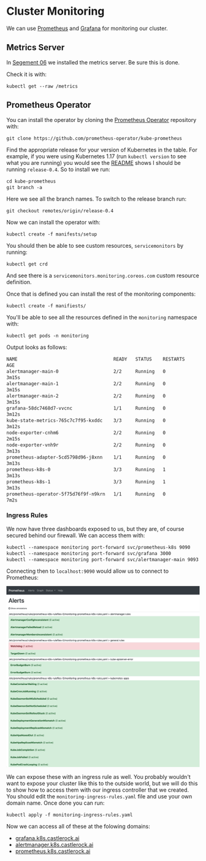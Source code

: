 # Cluster Monitoring

We can use [Prometheus](https://prometheus.io) and [Grafana](https://grafana.com/) for monitoring our cluster. 

## Metrics Server

In [Segement 06](../segment06-admin/README.md) we installed the metrics server.  Be sure this is done.

Check it is with: 

```
kubectl get --raw /metrics
```


## Prometheus Operator

You can install the operator by cloning the [Prometheus Operator](https://github.com/prometheus-operator/kube-prometheus) repository with: 

```
git clone https://github.com/prometheus-operator/kube-prometheus
```

Find the appropriate release for your version of Kubernetes in the table.  For example, if you were using Kubernetes 1.17 (run `kubectl version` to see what you are running) you would see the [README](https://github.com/prometheus-operator/kube-prometheus/blob/master/README.md) shows I should be running `release-0.4`.  So to install we run: 

```
cd kube-prometheus
git branch -a
```
Here we see all the branch names.  To switch to the release branch run: 

```
git checkout remotes/origin/release-0.4
```

Now we can install the operator with: 

```
kubectl create -f manifests/setup
```

You should then be able to see custom resources, `servicemonitors` by running: 

```
kubectl get crd
```
And see there is a `servicemonitors.monitoring.coreos.com` custom resource definition. 

Once that is defined you can install the rest of the monitoring components: 

```
kubectl create -f manifiests/
```

You'll be able to see all the resources defined in the `monitoring` namespace with: 

```
kubectl get pods -n monitoring
```

Output looks as follows: 

```
NAME                                   READY   STATUS    RESTARTS   AGE
alertmanager-main-0                    2/2     Running   0          3m15s
alertmanager-main-1                    2/2     Running   0          3m15s
alertmanager-main-2                    2/2     Running   0          3m15s
grafana-58dc7468d7-vvcnc               1/1     Running   0          3m12s
kube-state-metrics-765c7c7f95-kxddc    3/3     Running   0          3m12s
node-exporter-cnhm6                    2/2     Running   0          2m15s
node-exporter-vnh9r                    2/2     Running   0          3m13s
prometheus-adapter-5cd5798d96-j8xnn    1/1     Running   0          3m13s
prometheus-k8s-0                       3/3     Running   1          3m13s
prometheus-k8s-1                       3/3     Running   1          3m13s
prometheus-operator-5f75d76f9f-n9krn   1/1     Running   0          7m2s
```

### Ingress Rules

We now have three dashboards exposed to us, but they are, of course secured behind our firewall.  We can access them with: 

```
kubectl --namespace monitoring port-forward svc/prometheus-k8s 9090
kubectl --namespace monitoring port-forward svc/grafana 3000
kubectl --namespace monitoring port-forward svc/alertmanager-main 9093
```

Connecting then to `localhost:9090` would allow us to connect to Prometheus: 

![prometheus](../images/mon01.png)

We can expose these with an ingress rule as well.  You probably wouldn't want to expose your cluster like this to the outside world, but we will do this to show how to access them with our ingress controller that we created.  You should edit the `monitoring-ingress-rules.yaml` file and use your own domain name.  Once done you can run: 

```
kubectl apply -f monitoring-ingress-rules.yaml
```

Now we can access all of these at the folowing domains: 

* [grafana.k8s.castlerock.ai](https://grafana.k8s.castlerock.ai)
* [alertmanager.k8s.castlerock.ai](https://alertmanager.k8s.castlerock.ai)
* [prometheus.k8s.castlerock.ai](https://prometheus.k8s.castlerock.ai)




 